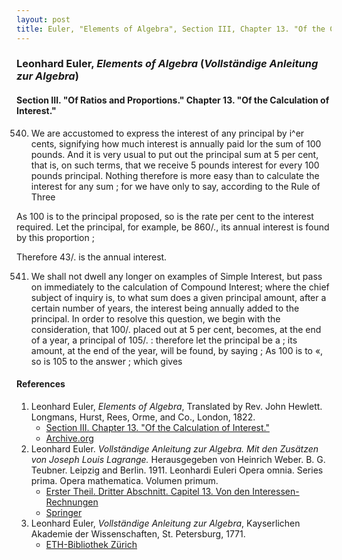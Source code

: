 ```yaml
---
layout: post
title: Euler, "Elements of Algebra", Section III, Chapter 13. "Of the Calculation of Interest."
---
```


### Leonhard Euler, *Elements of Algebra* (*Vollständige Anleitung zur Algebra*)

#### Section III. "Of Ratios and Proportions." Chapter 13. "Of the Calculation of Interest."

540. We are accustomed to express the interest of any
principal by i^er cents, signifying how much interest is annually paid lor the sum of 100 pounds. And it is very
usual to put out the principal sum at 5 per cent, that is, on
such terms, that we receive 5 pounds interest for every 100
pounds principal. Nothing therefore is more easy than to
calculate the interest for any sum ; for we have only to say,
according to the Rule of Three

As 100 is to the principal proposed, so is the rate per
cent to the interest required. Let the principal, for example, be 860/., its annual interest is found by this proportion ;


Therefore 43/. is the annual interest.

541. We shall not dwell any longer on examples of
Simple Interest, but pass on immediately to the calculation
of Compound Interest; where the chief subject of inquiry
is, to what sum does a given principal amount, after a
certain number of years, the interest being annually added
to the principal. In order to resolve this question, we begin
with the consideration, that 100/. placed out at 5 per cent,
becomes, at the end of a year, a principal of 105/. : therefore
let the principal be a ; its amount, at the end of the year,
will be found, by saying ; As 100 is to «, so is 105 to the
answer ; which gives


#### References

1. Leonhard Euler, *Elements of Algebra*, Translated by Rev. John Hewlett. Longmans, Hurst, Rees, Orme, and Co., London, 1822.
    - [Section III. Chapter 13. "Of the Calculation of Interest."](/assets/euler/en/III-13.pdf)
    - [Archive.org](https://archive.org/details/elementsofalgebr00euleuoft/)
2. Leonhard Euler. *Vollständige Anleitung zur Algebra. Mit den Zusätzen von Joseph Louis Lagrange.* Herausgegeben von Heinrich Weber. B. G. Teubner. Leipzig and Berlin. 1911. Leonhardi Euleri Opera omnia. Series prima. Opera mathematica. Volumen primum.
    - [Erster Theil. Dritter Abschnitt. Capitel 13. Von den Interessen-Rechnungen](/assets/euler/de/I-III-13.pdf)
    - [Springer](https://link.springer.com/book/9783764314002)
3. Leonhard Euler, *Vollständige Anleitung zur Algebra*, Kayserlichen Akademie der Wissenschaften, St. Petersburg, 1771.
    - [ETH-Bibliothek Zürich](https://doi.org/10.3931/e-rara-9093)